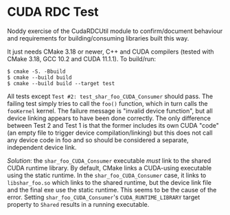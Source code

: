 # CUDA RDC Test

Noddy exercise of the CudaRDCUtil module to confirm/document behaviour and
requirements for building/consuming libraries built this way.

It just needs CMake 3.18 or newer, C++ and CUDA compilers (tested with CMake
3.18, GCC 10.2 and CUDA 11.1.1). To build/run:

```
$ cmake -S. -Bbuild
$ cmake --build build
$ cmake --build build --target test
```

All tests except `Test #2: test_shar_foo_CUDA_Consumer` should pass. The failing
test simply tries to call the `foo()` function, which in turn calls the `fooKernel`
kernel. The failure message is "invalid device function", but all device linking appears
to have been done correctly. The only difference between Test 2 and Test 1 is that 
the former includes its own CUDA "code" (an empty file to trigger device compilation/linking)
but this does not call any device code in foo and so should be considered a separate,
independent device link.

*Solution*: the `shar_foo_CUDA_Consumer` executable _must_ link to the shared CUDA runtime
library. By default, CMake links a CUDA-using executable using the static runtime. In the
`shar_foo_CUDA_Consumer` case, it links to `libshar_foo.so` which links to the shared runtime,
but the device link file and the final exe use the static runtime. This seems to be the cause of
the error. Setting `shar_foo_CUDA_Consumer`'s `CUDA_RUNTIME_LIBRARY` target property to `Shared`
results in a running executable.